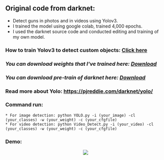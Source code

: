 ## Original code from darknet:
- Detect guns in photos and in videos using Yolov3.
- I trained the model using google colab, trained 4,000 epochs.
- I used the darknet source code and conducted editing and training of my own model.
### How to train Yolov3 to detect custom objects: [Click here](https://github.com/manhminno/Gun-Detection-In-Photos-Videos/blob/master/README.md)
### *You can download weights that I've trained here: [Download](https://drive.google.com/open?id=1hdn6ndSQbAAEByIXoxB3tCu68st0h6Wc)*
### *You can download pre-train of darknet here: [Download](https://drive.google.com/file/d/1-oHpg4jBsjAQVlB2anXYFuOU7Dd3tNG7/view)*
### Read more about Yolo: https://pjreddie.com/darknet/yolo/
### Command run:
```
* For image detection: python YOLO.py -i (your_image) -cl (your_classes) -w (your_weight) -c (your_cfgfile)
* For video detection: python Video_Detect.py -i (your_video) -cl (your_classes) -w (your_weight) -c (your_cfgfile)
```
### Demo:
<p align="center"> 
<img src="https://github.com/manhminno/Gun-Detection-In-Photos-Videos/blob/master/Gun-Detection/object-detection.jpg">
</p>
